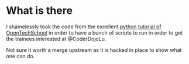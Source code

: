 What is there
=============

I shamelessly took the code from the excellent [python tutorial of OpenTechSchool](https://github.com/OpenTechSchool/python-beginners)
in order to have a bunch of scripts to run in order to get the trainees interested at @CoderDojoLu.

Not sure it worth a merge upstream as it is hacked in place to show what one can do.



